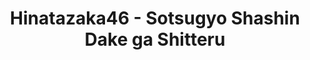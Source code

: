 ---
layout: videojs
title: Hinatazaka46 - Sotsugyo Shashin Dake ga Shitteru
category: mv
description: >+
    Lyrics: Akimoto Yasushi

    Director: Smith
    
    Choreographer: CRE8BOY
    
    Producer: Nakamura Takuro
    
    Arrangement: Nonaka "Masa" Yuichi
lang: en
subtitles: 日向坂46卒業写真だけが知ってる.en.vtt
video_url: https://www.youtube.com/watch?v=I1qSilZNvFs
thumbnail: https://i.ytimg.com/vi/I1qSilZNvFs/maxresdefault.jpg
hinatrivia: https://x.com/hinatacampaign/status/1897151895380132209
upload_date: 2024-12-23
lyrics: >+
    How many times have I seen the cherry blossoms?

    Petals are dancing in the wind and scattering.

    Whenever this season comes around,

    For some reason, I feel so wistful.


    Is it the season of endings?

    Or is it the season of beginnings?

    When I look back later,

    Everything will be a "rewrite" of memories.

    The one thing I'll never forget is

    That spring day when I met you.


    Only the graduation photo knows,

    I loved you, I loved you, I loved you, I loved you—

    How much I loved you.

    If only I had confessed back then,

    Would you be by my side now?


    In our last classroom, 
    you were taking selfies with everyone on your phone,

    Saying, "Our youth has come to an end."

    I still remember that.


    Each of our lives splits into countless paths,

    But back then, without knowing anything, I waved goodbye,

    I never thought that would be our real goodbye...


    Every time I open the graduation photo,

    Even now, even now, even now, even now,

    My heart feels tight.

    In the third row on the left, you're smiling.

    Even now, I still love you.


    Only the graduation photo knows,

    I loved you, I loved you, I loved you, I loved you—

    How much I loved you.

    If only I had confessed back then,

    Would you be by my side now?


    From back then until now, yeah, yeah,

    Nothing has changed, yeah, yeah.

    I'll love you forever, yeah, yeah.


    <i>"Even though I loved you too..."</i>
---